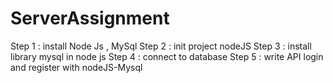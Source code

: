 # ServerAssignment

Step 1 : install Node Js , MySql
Step 2 : init project nodeJS
Step 3 : install library mysql in node js 
Step 4 : connect to database
Step 5 :  write API login and register with nodeJS-Mysql

